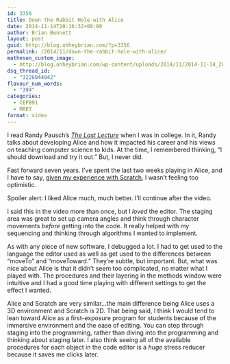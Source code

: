 ```yaml
---
id: 3356
title: Down the Rabbit Hole with Alice
date: 2014-11-14T20:16:32+00:00
author: Brian Bennett
layout: post
guid: http://blog.ohheybrian.com/?p=3356
permalink: /2014/11/down-the-rabbit-hole-with-alice/
matheson_custom_image:
  - http://blog.ohheybrian.com/wp-content/uploads/2014/11/2014-11-14_20-15-15.png
dsq_thread_id:
  - "3226044042"
flavour_num_words:
  - "394"
categories:
  - CEP891
  - MAET
format: video
---
```

I read Randy Pausch&#8217;s [_The Last Lecture_](http://www.amazon.com/Last-Lecture-Hyperion-Books/dp/B005F1QC2Y/ref=sr_1_1?ie=UTF8&qid=1415999122&sr=8-1&keywords=the+last+lecture) when I was in college. In it, Randy talks about developing Alice and how it impacted his career and his views on teaching computer science to kids. At the time, I remembered thinking, &#8220;I should download and try it out.&#8221; But, I never did.

Fast forward seven years. I&#8217;ve spent the last two weeks playing in Alice, and I have to say, [given my experience with Scratch](http://blog.ohheybrian.com/scratch-is-the-hardest-thing-ive-done-in-a-while/), I wasn&#8217;t feeling too optimistic.

Spoiler alert: I liked Alice much, much better. I&#8217;ll continue after the video.



I said this in the video more than once, but I _loved_ the editor. The staging area was great to set up camera angles and think through character movements _before_ getting into the code. It really helped with my sequencing and thinking through algorithms I wanted to implement.

As with any piece of new software, I debugged a lot. I had to get used to the language the editor used as well as get used to the differences between &#8220;moveTo&#8221; and &#8220;moveToward.&#8221; They&#8217;re subtle, but important. But, what was nice about Alice is that it didn&#8217;t seem too complicated, no matter what I played with. The procedures and their layering in the methods window were intuitive and I had a good time playing with different settings to get the effect I wanted.

Alice and Scratch are very similar&#8230;the main difference being Alice uses a 3D environment and Scratch is 2D. That being said, I think I would tend to lean toward Alice as a first-exposure program for students because of the immersive environment and the ease of editing. You can step through staging into the programming, rather than diving into the programming and thinking about staging later. I also think seeing all of the available procedures for each object in the code editor is a _huge_ stress reducer because it saves me clicks later.